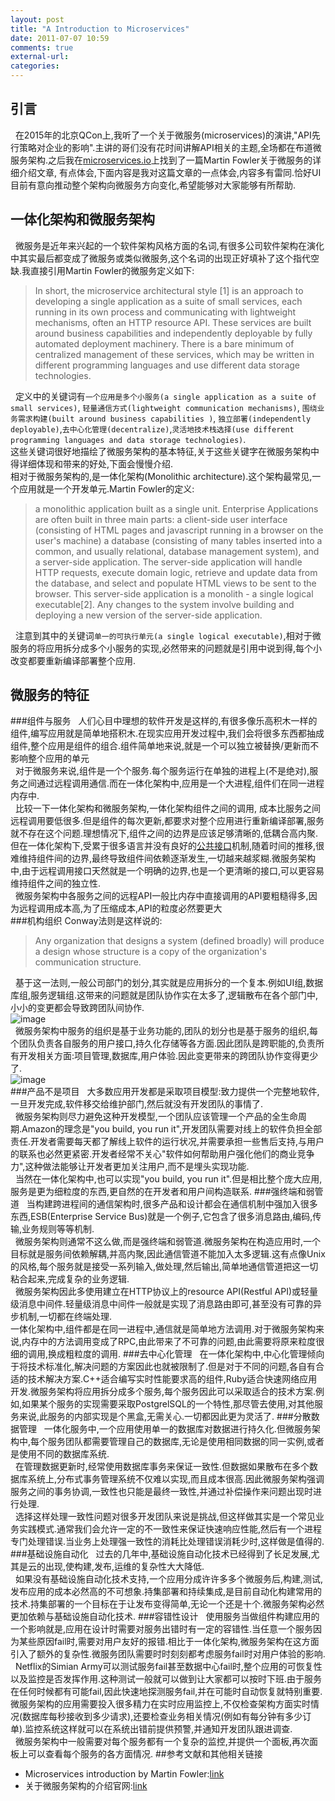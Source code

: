 ```yaml
---
layout: post
title: "A Introduction to Microservices"
date: 2011-07-07 10:59
comments: true
external-url:
categories:
---
```


## 引言
&nbsp;&nbsp;在2015年的北京QCon上,我听了一个关于微服务(microservices)的演讲,"API先行策略对企业的影响".主讲的哥们没有花时间讲解API相关的主题,全场都在布道微服务架构.之后我在[microservices.io](http://http://microservices.io/)上找到了一篇Martin Fowler关于微服务的详细介绍文章, 有点体会,下面内容是我对这篇文章的一点体会,内容多有雷同.恰好UI目前有意向推动整个架构向微服务方向变化,希望能够对大家能够有所帮助.

## 一体化架构和微服务架构
&nbsp;&nbsp;微服务是近年来兴起的一个软件架构风格方面的名词,有很多公司软件架构在演化中其实最后都变成了微服务或类似微服务,这个名词的出现正好填补了这个指代空缺.我直接引用Martin Fowler的微服务定义如下: <br/>
>In short, the microservice architectural style [1] is an approach to developing a single application as a suite of small services, each running in its own process and communicating with lightweight mechanisms, often an HTTP resource API. These services are built around business capabilities and independently deployable by fully automated deployment machinery. There is a bare minimum of centralized management of these services, which may be written in different programming languages and use different data storage technologies.

&nbsp;&nbsp;定义中的关键词有`一个应用是多个小服务(a single application as a suite of small services)`, `轻量通信方式(lightweight communication mechanisms)`, `围绕业务需求构建(built around business capabilities
)`, `独立部署(independently deployable)`,`去中心化管理(decentralize)`,`灵活地技术栈选择(use different programming languages and data storage technologies)`.<br />
这些关键词很好地描绘了微服务架构的基本特征,关于这些关键字在微服务架构中得详细体现和带来的好处,下面会慢慢介绍.<br />
相对于微服务架构的,是一体化架构(Monolithic architecture).这个架构最常见,一个应用就是一个开发单元.Martin Fowler的定义:<br/>
>a monolithic application built as a single unit. Enterprise Applications are often built in three main parts: a client-side user interface (consisting of HTML pages and javascript running in a browser on the user's machine) a database (consisting of many tables inserted into a common, and usually relational, database management system), and a server-side application. The server-side application will handle HTTP requests, execute domain logic, retrieve and update data from the database, and select and populate HTML views to be sent to the browser. This server-side application is a monolith - a single logical executable[2]. Any changes to the system involve building and deploying a new version of the server-side application.

&nbsp;&nbsp;注意到其中的关键词`单一的可执行单元(a single logical executable)`,相对于微服务的将应用拆分成多个小服务的实现,必然带来的问题就是引用中说到得,每个小改变都要重新编译部署整个应用.

## 微服务的特征
###组件与服务
&nbsp;&nbsp;人们心目中理想的软件开发是这样的,有很多像乐高积木一样的组件,编写应用就是简单地搭积木.在现实应用开发过程中,我们会将很多东西都抽成组件,整个应用是组件的组合.组件简单地来说,就是一个可以独立被替换/更新而不影响整个应用的单元</br>
&nbsp;&nbsp;对于微服务来说,组件是一个个服务.每个服务运行在单独的进程上(不是绝对),服务之间通过远程调用通信.而在一体化架构中,应用是一个大进程,组件们在同一进程内存中.<br />
&nbsp;&nbsp;比较一下一体化架构和微服务架构,一体化架构组件之间的调用, 成本比服务之间远程调用要低很多.但是组件的每次更新,都要求对整个应用进行重新编译部署,服务就不存在这个问题.理想情况下,组件之间的边界是应该足够清晰的,低耦合高内聚.但在一体化架构下,受累于很多语言并没有良好的[公共接口](http://martinfowler.com/bliki/PublishedInterface.html)机制,随着时间的推移,很难维持组件间的边界,最终导致组件间依赖逐渐发生,一切越来越浆糊.微服务架构中,由于远程调用接口天然就是一个明确的边界,也是一个更清晰的接口,可以更容易维持组件之间的独立性.<br/>
&nbsp;&nbsp;微服务架构中各服务之间的远程API一般比内存中直接调用的API要粗糙得多,因为远程调用成本高,为了压缩成本,API的粒度必然要更大<br/>
###机构组织
Conway法则是这样说的:<br/>
>Any organization that designs a system (defined broadly) will produce a design whose structure is a copy of the organization's communication structure.

&nbsp;&nbsp;基于这一法则,一般公司部门的划分,其实就是应用拆分的一个复本.例如UI组,数据库组,服务逻辑组.这带来的问题就是团队协作实在太多了,逻辑散布在各个部门中,小小的变更都会导致跨团队间协作.
<br/>
![image](http://martinfowler.com/articles/microservices/images/conways-law.png)<br/>
&nbsp;&nbsp;微服务架构中服务的组织是基于业务功能的,团队的划分也是基于服务的组织,每个团队负责各自服务的用户接口,持久化存储等各方面.因此团队是跨职能的,负责所有开发相关方面:项目管理,数据库,用户体验.因此变更带来的跨团队协作变得更少了.<br/>
![image](http://martinfowler.com/articles/microservices/images/PreferFunctionalStaffOrganization.png)<br/>
###产品不是项目
&nbsp;&nbsp;大多数应用开发都是采取项目模型:致力提供一个完整地软件,一旦开发完成,软件移交给维护部门,然后就没有开发团队的事情了.<br/>
&nbsp;&nbsp;微服务架构则尽力避免这种开发模型,一个团队应该管理一个产品的全生命周期.Amazon的理念是"you build, you run it",开发团队需要对线上的软件负担全部责任.开发者需要每天都了解线上软件的运行状况,并需要承担一些售后支持,与用户的联系也必然更紧密.开发者经常不关心"软件如何帮助用户强化他们的商业竞争力",这种做法能够让开发者更加关注用户,而不是埋头实现功能.<br/>
&nbsp;&nbsp;当然在一体化架构中,也可以实现"you build, you run it".但是相比整个庞大应用,服务是更为细粒度的东西,更自然的在开发者和用户间构造联系.
###强终端和弱管道
&nbsp;&nbsp;当构建跨进程间的通信架构时,很多产品和设计都会在通信机制中强加入很多东西,ESB(Enterprise Service Bus)就是一个例子,它包含了很多消息路由,编码,传输,业务规则等等机制.<br/>
&nbsp;&nbsp;微服务架构则通常不这么做,而是强终端和弱管道.微服务架构在构造应用时,一个目标就是服务间依赖解耦,并高内聚,因此通信管道不能加入太多逻辑.这有点像Unix的风格,每个服务就是接受一系列输入,做处理,然后输出,简单地通信管道把这一切粘合起来,完成复杂的业务逻辑.<br/>
&nbsp;&nbsp;微服务架构因此多使用建立在HTTP协议上的resource API(Restful API)或轻量级消息中间件.轻量级消息中间件一般就是实现了消息路由即可,甚至没有可靠的异步机制,一切都在终端处理.<br/>
一体化架构中,组件都是在同一进程中,通信就是简单地方法调用.对于微服务架构来说,内存中的方法调用变成了RPC,由此带来了不可靠的问题,由此需要将原来粒度很细的调用,换成粗粒度的调用.
###去中心化管理
&nbsp;&nbsp;在一体化架构中,中心化管理倾向于将技术标准化,解决问题的方案因此也就被限制了.但是对于不同的问题,各自有合适的技术解决方案.C++适合编写实时性能要求高的组件,Ruby适合快速网络应用开发.微服务架构将应用拆分成多个服务,每个服务因此可以采取适合的技术方案.例如,如果某个服务的实现需要采取PostgrelSQL的一个特性,那尽管去使用,对其他服务来说,此服务的内部实现是个黑盒,无需关心.一切都因此更为灵活了.
###分散数据管理
&nbsp;&nbsp;一体化服务中,一个应用使用单一的数据库对数据进行持久化.但微服务架构中,每个服务团队都需要管理自己的数据库,无论是使用相同数据的同一实例,或者是使用不同的数据库系统.<br/>
&nbsp;&nbsp;在管理数据更新时,经常使用数据库事务来保证一致性.但数据如果散布在多个数据库系统上,分布式事务管理系统不仅难以实现,而且成本很高.因此微服务架构强调服务之间的事务协调,一致性也只能是最终一致性,并通过补偿操作来问题出现时进行处理.<br/>
&nbsp;&nbsp;选择这样处理一致性问题对很多开发团队来说是挑战,但这样做其实是一个常见业务实践模式.通常我们会允许一定的不一致性来保证快速响应性能,然后有一个进程专门处理错误.当业务上处理强一致性的消耗比处理错误消耗少时,这样做是值得的.
###基础设施自动化
&nbsp;&nbsp;过去的几年中,基础设施自动化技术已经得到了长足发展,尤其是云的出现,使构建,发布,运维的复杂性大大降低.<br/>
&nbsp;&nbsp;如果没有基础设施自动化技术支持,一个应用分成许许多多个微服务后,构建,测试,发布应用的成本必然高的不可想象.持集部署和持续集成,是目前自动化构建常用的技术.持集部署的一个目标在于让发布变得简单,无论一个还是十个.微服务架构必然更加依赖与基础设施自动化技术.
###容错性设计
&nbsp;&nbsp;使用服务当做组件构建应用的一个影响就是,应用在设计时需要对服务出错时有一定的容错性.当任意一个服务因为某些原因fail时,需要对用户友好的报错.相比于一体化架构,微服务架构在这方面引入了额外的复杂性.微服务团队需要时时刻刻都考虑服务fail时对用户体验的影响.<br/>
&nbsp;&nbsp;Netflix的Simian Army可以测试服务fail甚至数据中心fail时,整个应用的可恢复性以及监控是否发挥作用.这种测试一般就可以做到让大家都可以按时下班.由于服务在任何时候都有可能fail,因此快速地探测服务fail,并在可能时自动恢复就特别重要.微服务架构的应用需要投入很多精力在实时应用监控上,不仅检查架构方面实时情况(数据库每秒接收到多少请求),还要检查业务相关情况(例如有每分钟有多少订单).监控系统这样就可以在系统出错前提供预警,并通知开发团队跟进调查.<br/>
&nbsp;&nbsp;微服务架构中一般需要对每个服务都有一个复杂的监控,并提供一个面板,再次面板上可以查看每个服务的各方面情况.
##参考文献和其他相关链接
* Microservices introduction by Martin Fowler:[link](http://martinfowler.com/articles/microservices.html)
* 关于微服务架构的介绍官网:[link](http://microservices.io)


